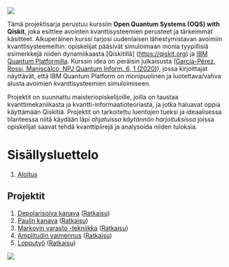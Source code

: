 <img src="images/oqs_title_.jpg"/>

Tämä projektisarja perustuu kurssiin **Open Quantum Systems (OQS) with Qiskit**, joka esittlee avointen kvanttisysteemien perusteet ja tärkeimmät käsitteet. Alkuperäinen kurssi tarjosi uudenlaisen lähestymistavan avoimiin kvanttisysteemeihin: opiskelijat pääsivät simuloimaan monia tyypillisiä esimerkkejä niiden dynamiikaasta [Qiskitillä] (https://qiskit.org) ja [IBM Quantum Platformilla](https://quantum-computing.ibm.com). Kurssin idea on peräisin julkaisusta ([García-Pérez, Rossi, Maniscalco, NPJ Quantum Inform. 6, 1 (2020)](https://www.nature.com/articles/s41534-019-0235-y)), jossa kirjoittajat näyttävät, että IBM Quantum Platform on monipuolinen ja luotettava/vahva alusta avoimien kvanttisysteemien simuloimiseen. 

Projektit on suunnattu maisteriopiskelijoille, joilla on taustaa kvanttimekaniikasta ja kvantti-informaatioteoriasta, ja jotka haluavat oppia käyttämään Qiskitiä. Projektit on tarkoitettu luentojen tueksi ja ideaalisessa tilanteessa niitä käydään läpi *ohjatuissa käytännön harjoituksissa* joissa opiskelijat saavat tehdä kvanttipiirejä ja analysoida niiden tuloksia. 




# Sisällysluettelo

1. [Aloitus](getting_started.html)

## Projektit

1. [Depolarisoiva kanava](project_1-depolarizing_channel.html) ([Ratkaisu](project_1-solution.html))
2. [Paulin kanava](project_2-pauli_channel.html) ([Ratkaisu](project_2-solution.html))
3. [Markovin varasto -tekniikka](project_3-reservoir-engineering.html) ([Ratkaisu](project_3-solution.html))
4. [Amplitudin vaimennus](project_4-amplitude_damping.html) ([Ratkaisu](project_4-solution.html))
5. [Lopputyö](final_project.html) ([Ratkaisu](final_project-solutions.html))

<img src="images/oqs_logos_.jpg"/>
